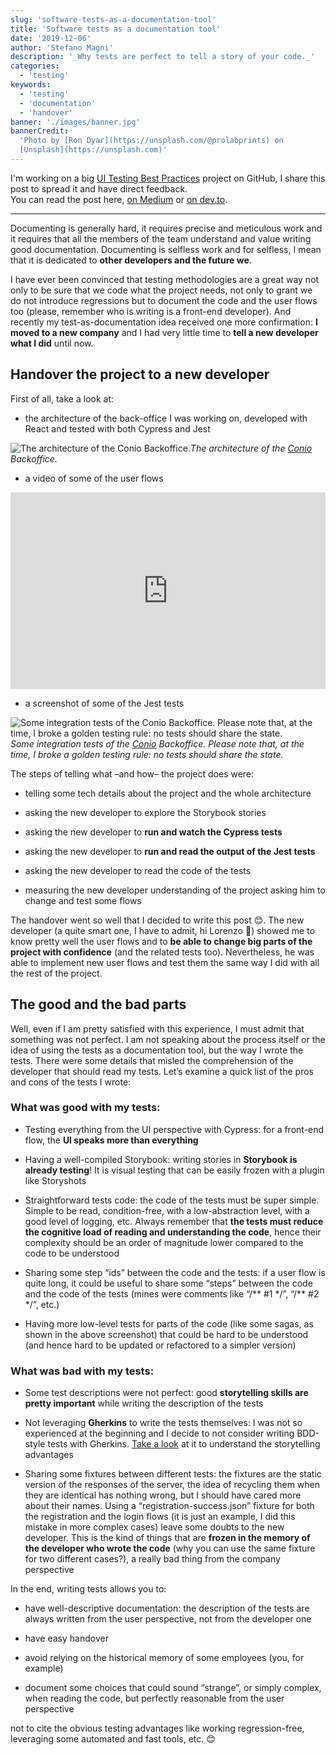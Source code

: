 ```yaml
---
slug: 'software-tests-as-a-documentation-tool'
title: 'Software tests as a documentation tool'
date: '2019-12-06'
author: 'Stefano Magni'
description: '_Why tests are perfect to tell a story of your code._'
categories:
  - 'testing'
keywords:
  - 'testing'
  - 'documentation'
  - 'handover'
banner: './images/banner.jpg'
bannerCredit:
  'Photo by [Ron Dyar](https://unsplash.com/@prolabprints) on
  [Unsplash](https://unsplash.com)'
---
```


<!--
TODO: link this post from Medium
TODO: set the canonical link on Medium, dev.to etc to point here
https://medium.com/@NoriSte/software-tests-as-a-documentation-tool-e1c463bad1be
-->

I'm working on a big
[UI Testing Best Practices](https://github.com/NoriSte/ui-testing-best-practices)
project on GitHub, I share this post to spread it and have direct
feedback.<br /> You can read the post here, [on Medium](TODO:) or
[on dev.to](TODO:).

---

Documenting is generally hard, it requires precise and meticulous work and it
requires that all the members of the team understand and value writing good
documentation. Documenting is selfless work and for selfless, I mean that it is
dedicated to **other developers and the future we**.

I have ever been convinced that testing methodologies are a great way not only
to be sure that we code what the project needs, not only to grant we do not
introduce regressions but to document the code and the user flows too (please,
remember who is writing is a front-end developer). And recently my
test-as-documentation idea received one more confirmation: **I moved to a new
company** and I had very little time to **tell a new developer what I did**
until now.

## Handover the project to a new developer

First of all, take a look at:

- the architecture of the back-office I was working on, developed with React and
  tested with both Cypress and Jest

![The architecture of the [Conio](https://business.conio.com/) Backoffice.](https://cdn-images-1.medium.com/max/2000/1*kDwTeJkTGVELHvmeDlPnvw.jpeg)_The
architecture of the [Conio](https://business.conio.com/) Backoffice._

- a video of some of the user flows

<center><iframe width="100%" height="315" src="https://www.youtube.com/embed/lNEMKeTYEPI?rel=0" frameborder="0" allowfullscreen></iframe></center>

- a screenshot of some of the Jest tests

![Some integration tests of the [Conio](https://business.conio.com/) Backoffice. Please note that, at the time, I broke a golden testing rule: no tests should share the state.](https://cdn-images-1.medium.com/max/3180/1*xS5TOsDU_Q9RGNn4L-zdWQ.png)_Some
integration tests of the [Conio](https://business.conio.com/) Backoffice. Please
note that, at the time, I broke a golden testing rule: no tests should share the
state._

The steps of telling what –and how– the project does were:

- telling some tech details about the project and the whole architecture

- asking the new developer to explore the Storybook stories

- asking the new developer to **run and watch the Cypress tests**

- asking the new developer to **run and read the output of the Jest tests**

- asking the new developer to read the code of the tests

- measuring the new developer understanding of the project asking him to change
  and test some flows

The handover went so well that I decided to write this post 😊. The new
developer (a quite smart one, I have to admit, hi Lorenzo 👋) showed me to know
pretty well the user flows and to **be able to change big parts of the project
with confidence** (and the related tests too). Nevertheless, he was able to
implement new user flows and test them the same way I did with all the rest of
the project.

## The good and the bad parts

Well, even if I am pretty satisfied with this experience, I must admit that
something was not perfect. I am not speaking about the process itself or the
idea of using the tests as a documentation tool, but the way I wrote the tests.
There were some details that misled the comprehension of the developer that
should read my tests. Let’s examine a quick list of the pros and cons of the
tests I wrote:

### What was good with my tests:

- Testing everything from the UI perspective with Cypress: for a front-end flow,
  the **UI speaks more than everything**

- Having a well-compiled Storybook: writing stories in **Storybook is already
  testing**! It is visual testing that can be easily frozen with a plugin like
  Storyshots

- Straightforward tests code: the code of the tests must be super simple. Simple
  to be read, condition-free, with a low-abstraction level, with a good level of
  logging, etc. Always remember that **the tests must reduce the cognitive load
  of reading and understanding the code**, hence their complexity should be an
  order of magnitude lower compared to the code to be understood

- Sharing some step “ids” between the code and the tests: if a user flow is
  quite long, it could be useful to share some “steps” between the code and the
  code of the tests (mines were comments like “/** #1 \*/”, “/** #2 \*/”, etc.)

- Having more low-level tests for parts of the code (like some sagas, as shown
  in the above screenshot) that could be hard to be understood (and hence hard
  to be updated or refactored to a simpler version)

### What was bad with my tests:

- Some test descriptions were not perfect: good **storytelling skills are pretty
  important** while writing the description of the tests

- Not leveraging **Gherkins** to write the tests themselves: I was not so
  experienced at the beginning and I decide to not consider writing BDD-style
  tests with Gherkins.
  [Take a look](https://cucumber.io/docs/gherkin/reference/) at it to understand
  the storytelling advantages

- Sharing some fixtures between different tests: the fixtures are the static
  version of the responses of the server, the idea of recycling them when they
  are identical has nothing wrong, but I should have cared more about their
  names. Using a “registration-success.json” fixture for both the registration
  and the login flows (it is just an example, I did this mistake in more complex
  cases) leave some doubts to the new developer. This is the kind of things that
  are **frozen in the memory of the developer who wrote the code** (why you can
  use the same fixture for two different cases?), a really bad thing from the
  company perspective

In the end, writing tests allows you to:

- have well-descriptive documentation: the description of the tests are always
  written from the user perspective, not from the developer one

- have easy handover

- avoid relying on the historical memory of some employees (you, for example)

- document some choices that could sound “strange”, or simply complex, when
  reading the code, but perfectly reasonable from the user perspective

not to cite the obvious testing advantages like working regression-free,
leveraging some automated and fast tools, etc. 😊
